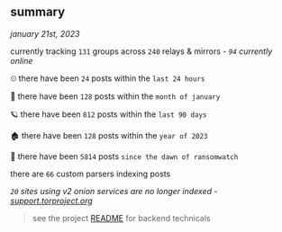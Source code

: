 
## summary
_january 21st, 2023_

currently tracking `131` groups across `240` relays & mirrors - _`94` currently online_

⏲ there have been `24` posts within the `last 24 hours`

🦈 there have been `128` posts within the `month of january`

🪐 there have been `812` posts within the `last 90 days`

🏚 there have been `128` posts within the `year of 2023`

🦕 there have been `5814` posts `since the dawn of ransomwatch`

there are `66` custom parsers indexing posts

_`20` sites using v2 onion services are no longer indexed - [support.torproject.org](https://support.torproject.org/onionservices/v2-deprecation/)_

> see the project [README](https://github.com/joshhighet/ransomwatch#ransomwatch--) for backend technicals

